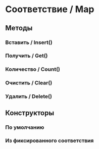 
# Соответствие / Map

## Методы
    
### Вставить / Insert()
    
### Получить / Get()
    
### Количество / Count()
    
### Очистить / Clear()
    
### Удалить / Delete()
    
## Конструкторы

  
### По умолчанию
### Из фиксированного соответствия